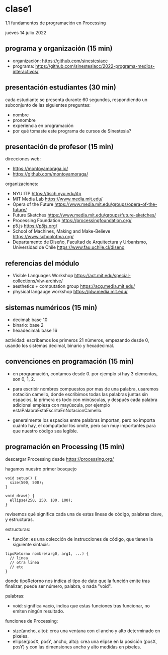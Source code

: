 # clase1

1.1 fundamentos de programación en Processing

jueves 14 julio 2022

## programa y organización (15 min)

* organización: https://github.com/sinestesiacc
* programa: https://github.com/sinestesiacc/2022-programa-medios-interactivos/

## presentación estudiantes (30 min)

cada estudiante se presenta durante 60 segundos, respondiendo un subconjunto de las siguientes preguntas:

* nombre
* pronombre
* experiencia en programación
* por qué tomaste este programa de cursos de Sinestesia?

## presentación de profesor (15 min)

direcciones web:

* https://montoyamoraga.io/
* https://github.com/montoyamoraga/

organizaciones:

* NYU ITP https://tisch.nyu.edu/itp
* MIT Media Lab https://www.media.mit.edu/
* Opera of the Future https://www.media.mit.edu/groups/opera-of-the-future/
* Future Sketches https://www.media.mit.edu/groups/future-sketches/
* Processing Foundation https://processingfoundation.org/
* p5.js https://p5js.org/
* School of Machines, Making and Make-Believe https://www.schoolofma.org/
* Departamento de Diseño, Facultad de Arquitectura y Urbanismo, Universidad de Chile https://www.fau.uchile.cl/diseno

## referencias del módulo

* Visible Languages Workshop https://act.mit.edu/special-collections/vlw-archive/
* aesthetics + computation group https://acg.media.mit.edu/
* physical langauge workshop https://plw.media.mit.edu/

## sistemas numéricos (15 min)

* decimal: base 10
* binario: base 2
* hexadecimal: base 16

actividad: escribamos los primeros 21 números, empezando desde 0, usando los sistemas decimal, binario y hexadecimal.

## convenciones en programación (15 min)

* en programación, contamos desde 0. por ejemplo si hay 3 elementos, son 0, 1, 2.

* para escribir nombres compuestos por mas de una palabra, usaremos notación camello, donde escribimos todas las palabras juntas sin espacios, la primera es todo con minúsculas, y después cada palabra adicional empieza con mayúscula, por ejemplo estaPalabraEstaEscritaEnNotacionCamello.

* generalmente los espacios entre palabras importan, pero no importa cuánto hay, el computador los omite, pero son muy importantes para que nuestro código sea legible.

## programación en Processing (15 min)

descargar Processing desde https://processing.org/

hagamos nuestro primer bosquejo

```processing
void setup() {
  size(500, 500);
}

void draw() {
  ellipse(250, 250, 100, 100);
}
```

revisemos qué significa cada una de estas líneas de código, palabras clave, y estructuras.

estructuras:

* función: es una colección de instrucciones de código, que tienen la siguiente sintaxis:

```Processing
tipoRetorno nombre(arg0, arg1, ...) {
  // linea
  // otra linea
  // etc
}
```

donde tipoRetorno nos indica el tipo de dato que la función emite tras finalizar, puede ser número, palabra, o nada "void".

palabras:

* void: significa vacío, indica que estas funciones tras funcionar, no emiten ningún resultado.

funciones de Processing:

* size(ancho, alto): crea una ventana con el ancho y alto determinado en pixeles.
* ellipse(posX, posY, ancho, alto): crea una elipse en la posición (posX, posY) y con las dimensiones ancho y alto medidas en pixeles.